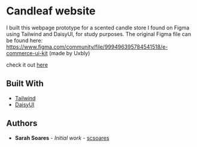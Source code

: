 # Candleaf website

I built this webpage prototype for a scented candle store I found on Figma using Tailwind and DaisyUI, for study purposes. The original Figma file can be found here: https://www.figma.com/community/file/999496395784541518/e-commerce-ui-kit (made by Uxbly)

check it out [here](https://candleaf-store.vercel.app)

## Built With

- [Tailwind](https://tailwindcss.com/docs)
- [DaisyUI](https://daisyui.com/)

## Authors

- **Sarah Soares** - _Initial work_ - [scsoares](https://github.com/scsoares)
